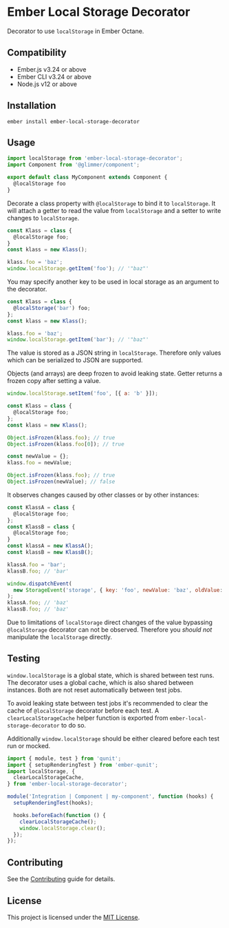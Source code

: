 Ember Local Storage Decorator
==============================================================================

Decorator to use `localStorage` in Ember Octane.


Compatibility
------------------------------------------------------------------------------

* Ember.js v3.24 or above
* Ember CLI v3.24 or above
* Node.js v12 or above


Installation
------------------------------------------------------------------------------

```
ember install ember-local-storage-decorator
```


Usage
------------------------------------------------------------------------------

```js
import localStorage from 'ember-local-storage-decorator';
import Component from '@glimmer/component';

export default class MyComponent extends Component {
  @localStorage foo
}
```

Decorate a class property with `@localStorage` to bind it to `localStorage`.
It will attach a getter to read the value from `localStorage` and a setter
to write changes to `localStorage`.

```js
const Klass = class {
  @localStorage foo;
}
const klass = new Klass();

klass.foo = 'baz';
window.localStorage.getItem('foo'); // '"baz"'
```

You may specify another key to be used in local storage as an argument to the
decorator.

```js
const Klass = class {
  @localStorage('bar') foo;
};
const klass = new Klass();

klass.foo = 'baz';
window.localStorage.getItem('bar'); // '"baz"'
```

The value is stored as a JSON string in `localStorage`. Therefore only values
which can be serialized to JSON are supported.

Objects (and arrays) are deep frozen to avoid leaking state. Getter returns a
frozen copy after setting a value.

```js
window.localStorage.setItem('foo', [{ a: 'b' }]);

const Klass = class {
  @localStorage foo;
};
const klass = new Klass();

Object.isFrozen(klass.foo); // true
Object.isFrozen(klass.foo[0]); // true

const newValue = {};
klass.foo = newValue;

Object.isFrozen(klass.foo); // true
Object.isFrozen(newValue); // false
```

It observes changes caused by other classes or by other instances:

```js
const KlassA = class {
  @localStorage foo;
};
const KlassB = class {
  @localStorage foo;
}
const klassA = new KlassA();
const klassB = new KlassB();

klassA.foo = 'bar';
klassB.foo; // 'bar'

window.dispatchEvent(
  new StorageEvent('storage', { key: 'foo', newValue: 'baz', oldValue: 'bar' })
);
klassA.foo; // 'baz'
klassB.foo; // 'baz'
```

Due to limitations of `localStorage` direct changes of the value bypassing
`@localStorage` decorator can not be observed. Therefore you _should not_
manipulate the `localStorage` directly.

## Testing

`window.localStorage` is a global state, which is shared between test runs.
The decorator uses a global cache, which is also shared between instances.
Both are not reset automatically between test jobs.

To avoid leaking state between test jobs it's recommended to clear the cache
of `@localStorage` decorator before each test. A `clearLocalStorageCache`
helper function is exported from `ember-local-storage-decorator` to do so.

Additionally `window.localStorage` should be either cleared before each test
run or mocked.

```js
import { module, test } from 'qunit';
import { setupRenderingTest } from 'ember-qunit';
import localStorage, {
  clearLocalStorageCache,
} from 'ember-local-storage-decorator';

module('Integration | Component | my-component', function (hooks) {
  setupRenderingTest(hooks);

  hooks.beforeEach(function () {
    clearLocalStorageCache();
    window.localStorage.clear();
  });
});
```


Contributing
------------------------------------------------------------------------------

See the [Contributing](CONTRIBUTING.md) guide for details.


License
------------------------------------------------------------------------------

This project is licensed under the [MIT License](LICENSE.md).
